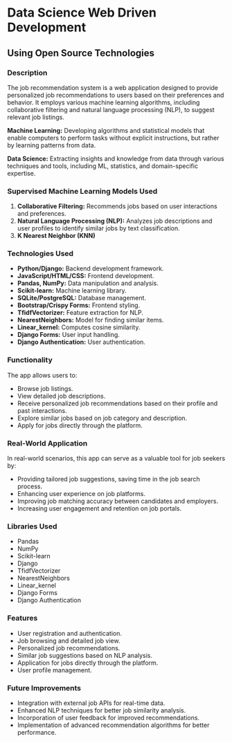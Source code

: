 # Data Science Web Driven Development

## Using Open Source Technologies

### Description
The job recommendation system is a web application designed to provide personalized job recommendations to users based on their preferences and behavior. It employs various machine learning algorithms, including collaborative filtering and natural language processing (NLP), to suggest relevant job listings.

**Machine Learning:** Developing algorithms and statistical models that enable computers to perform tasks without explicit instructions, but rather by learning patterns from data.

**Data Science:** Extracting insights and knowledge from data through various techniques and tools, including ML, statistics, and domain-specific expertise.

### Supervised Machine Learning Models Used
1. **Collaborative Filtering:** Recommends jobs based on user interactions and preferences.
2. **Natural Language Processing (NLP):** Analyzes job descriptions and user profiles to identify similar jobs by text classification.
3. **K Nearest Neighbor (KNN)**

### Technologies Used
- **Python/Django:** Backend development framework.
- **JavaScript/HTML/CSS:** Frontend development.
- **Pandas, NumPy:** Data manipulation and analysis.
- **Scikit-learn:** Machine learning library.
- **SQLite/PostgreSQL:** Database management.
- **Bootstrap/Crispy Forms:** Frontend styling.
- **TfidfVectorizer:** Feature extraction for NLP.
- **NearestNeighbors:** Model for finding similar items.
- **Linear_kernel:** Computes cosine similarity.
- **Django Forms:** User input handling.
- **Django Authentication:** User authentication.

### Functionality
The app allows users to:
- Browse job listings.
- View detailed job descriptions.
- Receive personalized job recommendations based on their profile and past interactions.
- Explore similar jobs based on job category and description.
- Apply for jobs directly through the platform.

### Real-World Application
In real-world scenarios, this app can serve as a valuable tool for job seekers by:
- Providing tailored job suggestions, saving time in the job search process.
- Enhancing user experience on job platforms.
- Improving job matching accuracy between candidates and employers.
- Increasing user engagement and retention on job portals.

### Libraries Used
- Pandas
- NumPy
- Scikit-learn
- Django
- TfidfVectorizer
- NearestNeighbors
- Linear_kernel
- Django Forms
- Django Authentication

### Features
- User registration and authentication.
- Job browsing and detailed job view.
- Personalized job recommendations.
- Similar job suggestions based on NLP analysis.
- Application for jobs directly through the platform.
- User profile management.

### Future Improvements
- Integration with external job APIs for real-time data.
- Enhanced NLP techniques for better job similarity analysis.
- Incorporation of user feedback for improved recommendations.
- Implementation of advanced recommendation algorithms for better performance.

